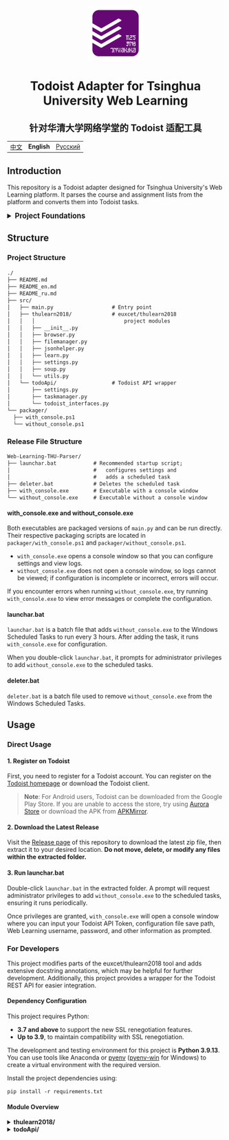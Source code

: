 <div align="center">
  <div>
      <img src="res/logo.png" width="128" height="128">
  </div>
  <h1>Todoist Adapter for Tsinghua University Web Learning</h1>
  <h2>针对华清大学网络学堂的 Todoist 适配工具</h2>
  <table>
    <tr>
      <td><a href="README.md">中文</a></td>
      <td style="font-weight: bold;">English</td>
      <td><a href="README_ru.md">Русский</a></td>
    </tr>
  </table>
</div>

## Introduction

This repository is a Todoist adapter designed for Tsinghua University's Web Learning platform. It parses the course and assignment lists from the platform and converts them into Todoist tasks.

<details>
<summary style="font-size: 1.2em; font-weight: bold;">
  Project Foundations
</summary>

### Todoist REST API

Todoist is a task management tool comparable to MS To-Do in its free version. It provides a REST API for developers to interact with the Todoist server via HTTP requests, as well as a Python SDK for easier development.

+ Homepage: [https://todoist.com/](https://todoist.com/)
+ REST API Documentation: [https://developer.todoist.com/rest/v2/](https://developer.todoist.com/rest/v2/)

### euxcet/thulearn2018

This repository modifies the unofficial tool for Tsinghua University's Web Learning platform originally available at euxcet/thulearn2018. The `browser` module in that project offers comprehensive parsing functionalities to fetch course and assignment lists.

+ GitHub Repository: [![GitHub stars](https://img.shields.io/github/stars/euxcet/thulearn2018?style=social)](https://github.com/euxcet/thulearn2018)

</details>

## Structure

### Project Structure

```plaintext
./
├── README.md
├── README_en.md
├── README_ru.md
├── src/
│   ├── main.py                   # Entry point
│   ├── thulearn2018/             # euxcet/thulearn2018 
│   │   │                             project modules
│   │   ├── __init__.py
│   │   ├── browser.py
│   │   ├── filemanager.py
│   │   ├── jsonhelper.py
│   │   ├── learn.py
│   │   ├── settings.py
│   │   ├── soup.py
│   │   └── utils.py
│   └── todoApi/                  # Todoist API wrapper
│       ├── settings.py
│       ├── taskmanager.py
│       └── todoist_interfaces.py
└── packager/
  ├── with_console.ps1
  └── without_console.ps1
```

### Release File Structure

```plaintext
Web-Learning-THU-Parser/
├── launchar.bat            # Recommended startup script; 
│                           #   configures settings and 
│                           #   adds a scheduled task
├── deleter.bat             # Deletes the scheduled task
├── with_console.exe        # Executable with a console window
└── without_console.exe     # Executable without a console window
```

#### with_console.exe and without_console.exe

Both executables are packaged versions of `main.py` and can be run directly. Their respective packaging scripts are located in `packager/with_console.ps1` and `packager/without_console.ps1`.
+ `with_console.exe` opens a console window so that you can configure settings and view logs.
+ `without_console.exe` does not open a console window, so logs cannot be viewed; if configuration is incomplete or incorrect, errors will occur.

If you encounter errors when running `without_console.exe`, try running `with_console.exe` to view error messages or complete the configuration.

#### launchar.bat

`launchar.bat` is a batch file that adds `without_console.exe` to the Windows Scheduled Tasks to run every 3 hours. After adding the task, it runs `with_console.exe` for configuration.

When you double-click `launchar.bat`, it prompts for administrator privileges to add `without_console.exe` to the scheduled tasks.

#### deleter.bat

`deleter.bat` is a batch file used to remove `without_console.exe` from the Windows Scheduled Tasks.

## Usage

### Direct Usage

#### 1. Register on Todoist

First, you need to register for a Todoist account. You can register on the [Todoist homepage](https://todoist.com/) or download the Todoist client.

> **Note**: For Android users, Todoist can be downloaded from the Google Play Store. If you are unable to access the store, try using [Aurora Store](https://auroraoss.com/) or download the APK from [APKMirror](https://www.apkmirror.com/).

#### 2. Download the Latest Release

Visit the [Release page](https://github.com/TheTenth-THU/Web-learning-THU-parser/releases) of this repository to download the latest zip file, then extract it to your desired location. **Do not move, delete, or modify any files within the extracted folder.**

#### 3. Run launchar.bat

Double-click `launchar.bat` in the extracted folder. A prompt will request administrator privileges to add `without_console.exe` to the scheduled tasks, ensuring it runs periodically.

Once privileges are granted, `with_console.exe` will open a console window where you can input your Todoist API Token, configuration file save path, Web Learning username, password, and other information as prompted.

### For Developers

This project modifies parts of the euxcet/thulearn2018 tool and adds extensive docstring annotations, which may be helpful for further development. Additionally, this project provides a wrapper for the Todoist REST API for easier integration.

#### Dependency Configuration

This project requires Python:
+ **3.7 and above** to support the new SSL renegotiation features.
+ **Up to 3.9**, to maintain compatibility with SSL renegotiation.

The development and testing environment for this project is **Python 3.9.13**. You can use tools like Anaconda or [pyenv](https://github.com/pyenv/pyenv) ([pyenv-win](https://github.com/pyenv-win/pyenv-win) for Windows) to create a virtual environment with the required version.

Install the project dependencies using:

```shell
pip install -r requirements.txt
```

#### Module Overview

<details>
<summary style="font-weight: bold;">
  thulearn2018/
</summary>

<details>
<summary style="font-style: italic;">
  thulearn2018.settings
</summary>

The `thulearn2018.settings` module provides the `Settings` class for managing configuration information.

| Category      | Method                    | Parameters                          | Return   | Description                     |
| ------------- | ------------------------- | ----------------------------------- | -------- | ------------------------------- |
| Initialization| `Settings.__init__`       | `path`: _str_ (path to config file) | _None_   | Initializes a `Settings` instance |
</details>

<details>
<summary style="font-style: italic;">
  thulearn2018.browser
</summary>

The `thulearn2018.browser` module integrates functionalities to parse course lists and assignment lists from the Web Learning platform, providing the `Learn` class.

| Category          | Method                       | Parameters                     | Return        | Description                         |
| ----------------- | ---------------------------- | ------------------------------ | ------------- | ------------------------------------ |
| Initialization    | `Learn.__init__`             | `settings`: _Settings_ instance| _None_        | Initializes the `Learn` class         |
|                   |                              | `reset`: _bool_ (whether to re-enter username and password) |      |                                      |
| User Management   | `Learn.set_user`             | _None_                         | _None_        | Sets the Web Learning username and password |
|                   | `Learn.get_user`             | _None_                         | _str_         | Retrieves current username and password |
| File Management   | `Learn.set_path`             | _None_                         | _None_        | Sets the path for saving files         |
|                   | `Learn.get_path`             | _None_                         | _str_         | Retrieves the current file path        |
|                   | `Learn.set_local`            | _None_                         | _None_        | Resets (clears) local file records      |
| Network Management| `Learn.login`                | `mode`: _str_ (login mode)      | _None_        | Logs into the platform using credentials |
| Course Management | `Learn.set_semester`         | `semester`: _str_ (semester ID) | _None_        | Sets the current semester               |
|                   | `Learn.get_lessons`          | `exclude`: _list_ (courses to exclude) | _list_   | Retrieves the course list for the current semester |
|                   |                            | `include`: _list_ (courses to include)  |             |                                      |
|                   | `Learn.init_lessons`         | `exclude`: _list_ (courses to exclude) | _list_   | Creates directories for courses       |
|                   |                            | `include`: _list_ (courses to include)  |             |                                      |
| Assignment Management | `Learn.get_files_id`     | `lesson_id`: _str_ (course ID)   | _list_        | Retrieves a list of file IDs for the course |
|                   | `Learn.file_id_exist`        | `fid`: _str_ (file ID)           | _bool_        | Checks if a file ID exists locally      |
|                   | `Learn.save_file_id`         | `fid`: _str_ (file ID)           | _None_        | Saves the file ID locally             |
|                   | `Learn.download_files`       | `lesson_id`: _str_ (course ID)   | _None_        | Downloads course files                |
|                   |                            | `lesson_name`: _str_ (course name) |            |                                      |
|                   |                            | `file_id`: _str_ (file ID)       |             |                                      |
|                   | `Learn.download_homework`    | `lesson_id`: _str_ (course ID)   | _list_        | Downloads assignments for the course |
|                   |                            | `lesson_name`: _str_ (course name) |            |                                      |
|                   |                            | `download_submission`: _bool_ (download submitted assignments) | |                                  |
|                   |                            | `download_files`: _bool_ (download files) |       |                                  |
|                   | `Learn.upload`               | `homework_id`: _str_ (assignment ID) | _None_   | Uploads assignment files              |
|                   |                            | `file_path`: _str_ (file path)   |             |                                      |
|                   |                            | `message`: _str_ (upload message)|            |                                      |
|                   | `Learn.get_ddl`              | `lessons`: _list_ (course list)  | _list_        | Retrieves assignment deadlines       |
|                   |                            | `download_submission`: _bool_ (download submitted assignments) | |                                  |
|                   |                            | `download_files`: _bool_ (download files) |       |                                  |
</details>

<details>
<summary style="font-style: italic;">
  thulearn2018.learn
</summary>

The `thulearn2018.learn` module provides a command line interface (CLI) for interacting with Tsinghua University's Web Learning platform. It uses the `click` library to implement commands such as downloading course files, resetting configuration, displaying configuration, clearing download records, submitting assignments, and showing assignment deadlines.

| Category         | Command           | Parameters                                  | Return    | Description                                               |
| ---------------- | ----------------- | ------------------------------------------- | --------- | --------------------------------------------------------- |
| Download         | `download`        | `exclude`: _str_ (courses to exclude)       | _None_    | Downloads all course files for the specified courses and semester |
|                  |                   | `include`: _str_ (courses to include)       |           |                                                           |
|                  |                   | `semester`: _str_ (semester ID)             |           |                                                           |
|                  |                   | `path`: _str_ (file save path)               |           |                                                           |
|                  |                   | `download_submission`: _bool_ (download submitted assignments) | |                                        |
| Reset            | `reset`           | _None_                                      | _None_    | Resets configuration such as username and file path     |
| Display Config   | `config`          | _None_                                      | _None_    | Displays current configuration, including username and file path |
| Clear Records    | `clear`           | `semester`: _str_ (semester ID)             | _None_    | Clears all download records for the specified semester    |
| Submit Assignment| `submit`          | `name`: _str_ (assignment file path)         | _None_    | Submits the specified assignment along with a message     |
|                  |                   | `m`: _str_ (submission message)              |           |                                                           |
| Show Deadlines   | `ddl`             | `exclude`: _str_ (courses to exclude)       | _None_    | Displays assignment deadlines for the specified courses and semester |
|                  |                   | `include`: _str_ (courses to include)       |           |                                                           |
|                  |                   | `semester`: _str_ (semester ID)             |           |                                                           |
|                  |                   | `path`: _str_ (assignment file save path)    |           |                                                           |
|                  |                   | `download_submission`: _bool_ (download submitted assignments) | |                                        |
</details>
</details>

<details>
<summary style="font-weight: bold;">
  todoApi/
</summary>

<details>
<summary style="font-style: italic;">
  todoApi.settings
</summary>

The `todoApi.settings` module provides the `Settings` class to manage configuration details for the Todoist API.

| Category      | Method                    | Parameters                     | Return   | Description                             |
| ------------- | ------------------------- | ------------------------------ | -------- | --------------------------------------- |
| Initialization| `Settings.__init__`       | `config_dir`: _str_ (config directory) | _None_ | Initializes the `Settings` instance    |
</details>

<details>
<summary style="font-style: italic;">
  todoApi.taskmanager
</summary>

The `todoApi.taskmanager` module provides the `TaskManager` class to manage projects, sections, and tasks in Todoist.

| Category           | Method                       | Parameters                          | Return   | Description                         |
| ------------------ | ---------------------------- | ----------------------------------- | -------- | ------------------------------------ |
| Initialization     | `TaskManager.__init__`       | `settings`: _Settings_ instance     | _None_   | Initializes the `TaskManager` instance   |
|                    |                            | `reset`: _bool_ (reset Todoist config) |        |                                      |
| Project Management | `TaskManager.project_setup`  | `semester`: _str_ (semester ID)      | _None_   | Sets up the project for the current semester |
| Section Management | `TaskManager.section_setup`  | `project_id`: _str_ (project ID)     | _None_   | Initializes sections for the project        |
| Course Management  | `TaskManager.init_courses`   | `courses`: _list_ (course list)       | _None_   | Creates labels for courses               |
| Task Management    | `TaskManager.update_assignments` | `assignments`: _list[list]_ (assignment list) | _None_ | Updates assignment tasks                  |
</details>

<details>
<summary style="font-style: italic;">
  todoApi.todoist_interfaces
</summary>

The `todoApi.todoist_interfaces` module provides the `TodoistInterface` class to interact with the Todoist API, handling projects, sections, tasks, and labels.

| Category           | Method                        | Parameters                                  | Return                 | Description                                      |
| ------------------ | ----------------------------- | ------------------------------------------- | ---------------------- | ------------------------------------------------ |
| Initialization     | `TodoistInterface.__init__`   | `settings`: _Settings_ instance             | _None_                 | Initializes the `TodoistInterface` instance      |
|                    |                              | `reset`: _bool_ (reset Todoist config)       |                        |                                                  |
| Project Management | `TodoistInterface.get_projects` | _None_                                     | _list[Project]_        | Retrieves all projects                           |
|                    | `TodoistInterface.get_project`  | `name`: _str_ (project name)                | _Optional[Project]_    | Retrieves a project by name                      |
|                    | `TodoistInterface.add_project`  | `name`: _str_ (project name)                | _Optional[Project]_    | Adds a project with the specified name           |
|                    | `TodoistInterface.favorite_project` | `project_id`: _str_ (project ID)         | _bool_                 | Favorites the specified project                  |
| Section Management | `TodoistInterface.get_sections` | `project_id`: _str_ (project ID)             | _list[Section]_        | Retrieves all sections for the specified project |
|                    | `TodoistInterface.get_section`  | `project_id`: _str_ (project ID)             | _Optional[Section]_    | Retrieves a section by name within a project     |
|                    | `TodoistInterface.add_section`  | `project_id`: _str_ (project ID)             | _Optional[Section]_    | Adds a section to the specified project          |
| Task Management    | `TodoistInterface.get_tasks`    | `project_id`: _str_ (project ID)             | _list[Task]_           | Retrieves all tasks for the specified project    |
|                    |                               | `section_id`: _str_ (section ID)             |                        |                                                  |
|                    |                               | `label`: _str_ (task label)                  |                        |                                                  |
|                    | `TodoistInterface.get_task`     | `project_id`: _str_ (project ID)             | _Optional[Task]_       | Retrieves a task by title within a project       |
|                    |                               | `title`: _str_ (task title)                  |                        |                                                  |
|                    |                               | `section_id`: _str_ (section ID)             |                        |                                                  |
|                    |                               | `label`: _str_ (task label)                  |                        |                                                  |
|                    | `TodoistInterface.add_task`     | `title`: _str_ (task title)                  | _Optional[Task]_       | Adds a task to the specified project             |
|                    |                               | `project_id`: _str_ (project ID)             |                        |                                                  |
|                    |                               | `section_id`: _str_ (section ID)             |                        |                                                  |
|                    |                               | `labels`: _list[str]_ (task labels)          |                        |                                                  |
|                    |                               | `desc`: _str_ (task description)            |                        |                                                  |
|                    |                               | `**kwargs`: additional parameters          |                        |                                                  |
|                    | `TodoistInterface.update_task`  | `task_id`: _str_ (task ID)                   | _bool_                 | Updates the task with the specified ID           |
|                    |                               | `**kwargs`: additional parameters          |                        |                                                  |
|                    | `TodoistInterface.complete_task`| `task_id`: _str_ (task ID)                   | _bool_                 | Completes the task with the specified ID         |
| Label Management   | `TodoistInterface.get_personal_labels` | _None_                              | _list[Label]_          | Retrieves all personal labels                    |
|                    | `TodoistInterface.get_label`    | `name`: _str_ (label name)                   | _Optional[Label]_      | Retrieves a label by name                        |
|                    | `TodoistInterface.add_label`    | `name`: _str_ (label name)                   | _Optional[Label]_      | Adds a label with the specified name             |
|                    |                               | `color`: _str_ (label color)                 |                        |                                                  |
</details>

</details>

